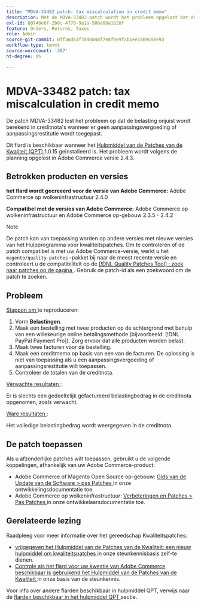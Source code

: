 ```yaml
---
title: "MDVA-33482 patch: tax miscalculation in credit memo"
description: Met de MDVA-33482-patch wordt het probleem opgelost dat de belasting in creditnota's onjuist wordt berekend.
exl-id: 80740e6f-2b6c-4770-9a1a-58ba68a1b28f
feature: Orders, Returns, Taxes
role: Admin
source-git-commit: 0ffa6d63f7046048f7e8f0e9fab1ee1869c98e93
workflow-type: tm+mt
source-wordcount: '387'
ht-degree: 0%

---
```


# MDVA-33482 patch: tax miscalculation in credit memo

De patch MDVA-33482 lost het probleem op dat de belasting onjuist wordt berekend in creditnota&#39;s wanneer er geen aanpassingsvergoeding of aanpassingsrestitutie wordt toegepast.

Dit flard is beschikbaar wanneer het [ Hulpmiddel van de Patches van de Kwaliteit (QPT) ](https://devdocs.magento.com/guides/v2.4/comp-mgr/patching.html#mqp) 1.0.15 geïnstalleerd is. Het probleem wordt volgens de planning opgelost in Adobe Commerce versie 2.4.3.

## Betrokken producten en versies

**het flard wordt gecreeerd voor de versie van Adobe Commerce:** Adobe Commerce op wolkeninfrastructuur 2.4.0

**Compatibel met de versies van Adobe Commerce:** Adobe Commerce op wolkeninfrastructuur en Adobe Commerce op-gebouw 2.3.5 - 2.4.2

>[!NOTE]
>
>De patch kan van toepassing worden op andere versies met nieuwe versies van het Hulpprogramma voor kwaliteitspatches. Om te controleren of de patch compatibel is met uw Adobe Commerce-versie, werkt u het `magento/quality-patches` -pakket bij naar de meest recente versie en controleert u de compatibiliteit op de [[!DNL Quality Patches Tool] : zoek naar patches op de pagina ](https://devdocs.magento.com/quality-patches/tool.html#patch-grid) . Gebruik de patch-id als een zoekwoord om de patch te zoeken.

## Probleem

<u> Stappen om </u> te reproduceren:

1. Vorm **Belastingen**.
1. Maak een bestelling met twee producten op de achtergrond met behulp van een willekeurige online betalingsmethode (bijvoorbeeld: [!DNL PayPal Payment Pro]). Zorg ervoor dat alle producten worden belast.
1. Maak twee facturen voor de bestelling.
1. Maak een creditmemo op basis van een van de facturen. De oplossing is niet van toepassing als u een aanpassingsvergoeding of aanpassingsrestitutie wilt toepassen.
1. Controleer de totalen van de creditnota.

<u> Verwachte resultaten </u>:

Er is slechts een gedeeltelijk gefactureerd belastingbedrag in de creditnota opgenomen, zoals verwacht.

<u> Ware resultaten </u>:

Het volledige belastingbedrag wordt weergegeven in de creditnota.

## De patch toepassen

Als u afzonderlijke patches wilt toepassen, gebruikt u de volgende koppelingen, afhankelijk van uw Adobe Commerce-product:

* Adobe Commerce of Magento Open Source op-gebouw: [ Gids van de Update van de Software > pas Patches ](https://devdocs.magento.com/guides/v2.4/comp-mgr/patching/mqp.html) in onze ontwikkelingsdocumentatie toe.
* Adobe Commerce op wolkeninfrastructuur: [ Verbeteringen en Patches > Pas Patches ](https://devdocs.magento.com/cloud/project/project-patch.html) in onze ontwikkelaarsdocumentatie toe.

## Gerelateerde lezing

Raadpleeg voor meer informatie over het gereedschap Kwaliteitspatches:

* [ vrijgegeven het Hulpmiddel van de Patches van de Kwaliteit: een nieuw hulpmiddel om kwaliteitspatches ](/help/announcements/adobe-commerce-announcements/magento-quality-patches-released-new-tool-to-self-serve-quality-patches.md) in onze steunkennisbasis zelf-te dienen.
* [ Controle als het flard voor uw kwestie van Adobe Commerce beschikbaar is gebruikend het Hulpmiddel van de Patches van de Kwaliteit ](/help/support-tools/patches-available-in-qpt-tool/check-patch-for-magento-issue-with-magento-quality-patches.md) in onze basis van de steunkennis.

Voor info over andere flarden beschikbaar in hulpmiddel QPT, verwijs naar de [ flarden beschikbaar in het hulpmiddel QPT ](https://support.magento.com/hc/en-us/sections/360010506631-Patches-available-in-QPT-tool-) sectie.
